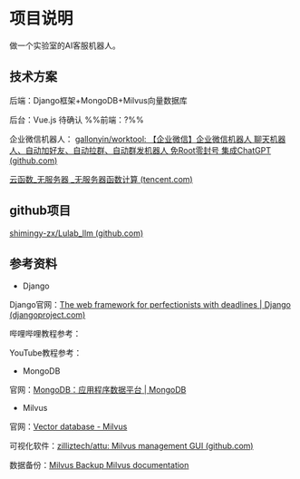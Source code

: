 # 项目说明

做一个实验室的AI客服机器人。

## 技术方案

后端：Django框架+MongoDB+Milvus向量数据库

后台：Vue.js  待确认
%%前端：?%%

企业微信机器人：
[gallonyin/worktool: 【企业微信】企业微信机器人 聊天机器人、自动加好友、自动拉群、自动群发机器人 免Root零封号 集成ChatGPT (github.com)](https://github.com/gallonyin/worktool)

[云函数_无服务器 _无服务器函数计算 (tencent.com)](https://cloud.tencent.com/product/scf)

## github项目

[shimingy-zx/Lulab_llm (github.com)](https://github.com/shimingy-zx/Lulab_llm)

## 参考资料

- Django

Django官网：[The web framework for perfectionists with deadlines | Django (djangoproject.com)](https://www.djangoproject.com/)

哔哩哔哩教程参考：

YouTube教程参考：

- MongoDB

官网：[MongoDB：应用程序数据平台 | MongoDB](https://www.mongodb.com/zh-cn)




- Milvus

官网：[Vector database - Milvus](https://milvus.io/)

可视化软件：[zilliztech/attu: Milvus management GUI (github.com)](https://github.com/zilliztech/attu)

数据备份：[Milvus Backup Milvus documentation](https://milvus.io/docs/milvus_backup_overview.md)



